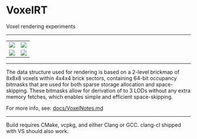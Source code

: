 # VoxelRT
Voxel rendering experiments

---

<table>
    <tr>
        <td> <img src="https://github.com/dubiousconst282/VoxelRT/assets/87553666/9e526dde-cc19-4dec-86a4-fc9d9805d4d3"> </td>
        <td> <img src="https://github.com/dubiousconst282/VoxelRT/assets/87553666/feaca004-a2f1-471b-809d-bf24e0305522"> </td>
    </tr>
    <tr>
        <td> <img src="https://github.com/dubiousconst282/VoxelRT/assets/87553666/75634b45-e004-41dc-a640-ed7cb057f6a5"> </td>
        <td> <img src="https://github.com/dubiousconst282/VoxelRT/assets/87553666/309d3bda-4fc8-4a3d-9c62-bb441d18affa"> </td>
    </tr>
</table>

---

The data structure used for rendering is based on a 2-level brickmap of 8x8x8 voxels within 4x4x4 brick sectors, containing 64-bit occupancy bitmasks that are used for both sparse storage allocation and space-skipping. These bitmasks allow for derivation of to 3 LODs without any extra memory fetches, which enables simple and efficient space-skipping.

For more info, see: [docs/VoxelNotes.md](./docs/VoxelNotes.md)

---

Build requires CMake, vcpkg, and either Clang or GCC. clang-cl shipped with VS should also work.